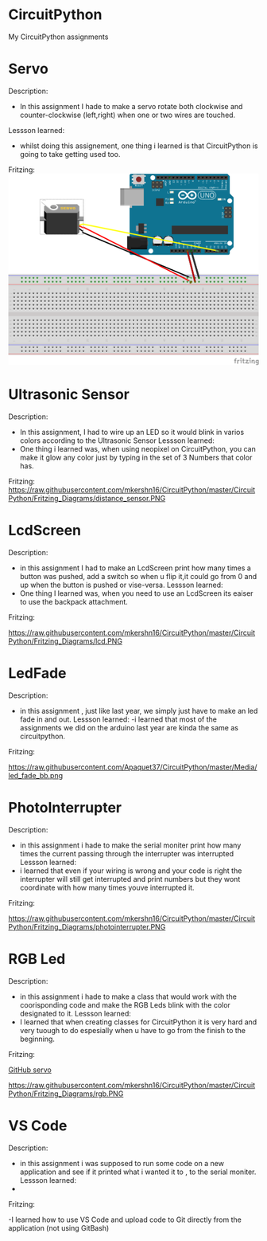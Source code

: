 # CircuitPython
My CircuitPython assignments

# Servo
Description:
- In this assignment I hade to make a servo rotate both clockwise and counter-clockwise (left,right) when one or two wires are touched.

Lessson learned:
- whilst doing this assignement, one thing i learned is that CircuitPython is going to take getting used too.

Fritzing:
![GitHub servo](Media/servo.png)

# Ultrasonic Sensor
Description:
- In this assignment, I had to wire up an LED so it would blink in varios colors according to the Ultrasonic Sensor
Lessson learned:
- One thing i learned was, when using neopixel on CircuitPython, you can make it glow any color just by typing in the set of 3 Numbers that color has.

Fritzing:
https://raw.githubusercontent.com/mkershn16/CircuitPython/master/CircuitPython/Fritzing_Diagrams/distance_sensor.PNG
# LcdScreen
Description:
- in this assignment I had to make an LcdScreen print how many times a button was pushed, add a switch so when u flip it,it could go from 0 and up when the button is pushed or vise-versa.
Lessson learned:
- One thing I learned was, when you need to use an LcdScreen its eaiser to use the backpack attachment.

Fritzing:

https://raw.githubusercontent.com/mkershn16/CircuitPython/master/CircuitPython/Fritzing_Diagrams/lcd.PNG

# LedFade
Description:
- in this assignment , just like last year, we simply just have to make an led fade in and out.
Lessson learned:
-i learned that most of the assignments we did on the arduino last year are kinda the same as circuitpython.

Fritzing:

https://raw.githubusercontent.com/Apaquet37/CircuitPython/master/Media/led_fade_bb.png

# PhotoInterrupter
Description:
- in this assignment i hade to make the serial moniter print how many times the current passing through the interrupter was interrupted
Lessson learned:
- i learned that even if your wiring is wrong and your code is right the interrupter will still get interrupted and print numbers but they wont coordinate with how many times youve interrupted it.

Fritzing:

https://raw.githubusercontent.com/mkershn16/CircuitPython/master/CircuitPython/Fritzing_Diagrams/photointerrupter.PNG

# RGB Led
Description:
- in this assignment i hade to make a class that would work with the coorisponding code and make the RGB Leds blink with the color designated to it.
Lessson learned:
- I learned that when creating classes for CircuitPython it is very hard and very tuough to do espesially when u have to go from the finish to the beginning.

Fritzing:

[GitHub servo](Media/servo.png)

https://raw.githubusercontent.com/mkershn16/CircuitPython/master/CircuitPython/Fritzing_Diagrams/rgb.PNG


# VS Code
Description:
-  in this assignment i was supposed to run some code on a new application and see if it printed what i wanted it to , to the serial moniter.
Lessson learned:
-

Fritzing:

-I learned how to use VS Code and upload code to Git directly from the application (not using GitBash)
